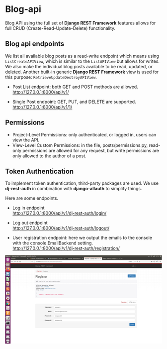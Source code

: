 # Blog-api
Blog API using the full set of **Django REST Framework** features allows for full CRUD (Create-Read-Update-Delete) functionality. 

## Blog api endpoints 
We list all available blog posts as a read-write endpoint which means using `ListCreateAPIView`, which is similar to the `ListAPIView` but allows for writes. We also make the individual blog posts available to be read, updated, or deleted. Another built-in generic **Django REST Framework** view is used for this purpose: `RetrieveUpdateDestroyAPIView`.

* Post List endpoint: both GET and POST methods are allowed.  
http://127.0.0.1:8000/api/v1/

* Single Post endpoint: GET, PUT, and DELETE are supported.  
http://127.0.0.1:8000/api/v1/1/

##  Permissions

* Project-Level Permissions: only authenticated, or logged in, users can view the API.
* View-Level Custom Permissions: in the file, posts/permissions.py, read-only permissions are allowed for any request, but write permissions are only allowed to the author of a post.

## Token Authentication
To implement token authentication, third-party packages are used. We use **dj-rest-auth** in combination with **django-allauth** to simplify things.

Here are some endpoints.

* Log in endpoint  
http://127.0.0.1:8000/api/v1/dj-rest-auth/login/

* Log out endpoint  
http://127.0.0.1:8000/api/v1/dj-rest-auth/logout/

* User registration endpoint: here we output the emails to the console with the console.EmailBackend setting.  
http://127.0.0.1:8000/api/v1/dj-rest-auth/registration/  

![alt TT](https://github.com/pcchu30/static/blob/master/images/django_api/Register.png?raw=true)

